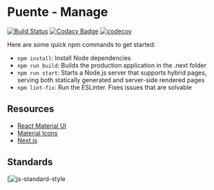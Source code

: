 # Puente - Manage

[![Build Status](https://travis-ci.com/hopetambala/puente-react-nextjs-platform.svg?branch=master)](https://travis-ci.com/hopetambala/puente-react-nextjs-platform)
[![Codacy Badge](https://api.codacy.com/project/badge/Grade/490748505d184028b66bbdaf9c83f887)](https://app.codacy.com/manual/hopetambala/puente-reactnative-collect?utm_source=github.com&utm_medium=referral&utm_content=hopetambala/puente-reactnative-collect&utm_campaign=Badge_Grade_Dashboard)
[![codecov](https://codecov.io/gh/hopetambala/puente-react-nextjs-platform/branch/master/graph/badge.svg)](https://codecov.io/gh/hopetambala/puente-react-nextjs-platform)

Here are some quick npm commands to get started:
- `npm install`: Install Node dependencies
- `npm run build`: Builds the production application in the .next folder 
- `npm run start`: Starts a Node.js server that supports hybrid pages, serving both statically generated and server-side rendered pages
- `npm lint-fix`: Run the ESLinter. Fixes issues that are solvable


## Resources

- [React Material UI](https://material-ui.com/)
- [Material Icons](https://materialdesignicons.com/)
- [Next.js](https://nextjs.org/)


## Standards
[![js-standard-style](https://github.com/conventional-changelog/standard-version)  
